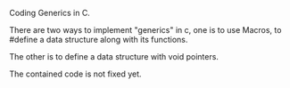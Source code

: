 Coding Generics in C.

There are two ways to implement "generics" in c,  one is to use Macros, to #define a data structure along with its functions.

The other is to define a data structure with void pointers.

The contained code is not fixed yet.
                            
